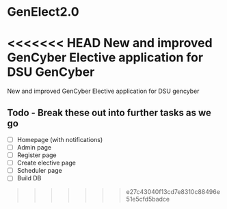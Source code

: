 # GenElect2.0
<<<<<<< HEAD
New and improved GenCyber Elective application for DSU GenCyber
=======
New and improved GenCyber Elective application for DSU gencyber




## Todo - Break these out into further tasks as we go 
- [ ] Homepage (with notifications)
- [ ] Admin page
- [ ] Register page
- [ ] Create elective page
- [ ] Scheduler page
- [ ] Build DB 
>>>>>>> e27c43040f13cd7e8310c88496e51e5cfd5badce
